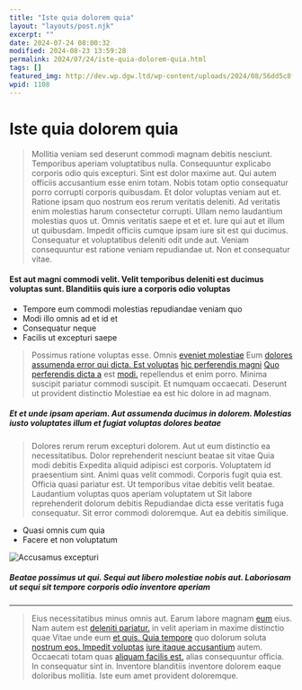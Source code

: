 ```yaml
---
title: "Iste quia dolorem quia"
layout: "layouts/post.njk"
excerpt: ""
date: 2024-07-24 08:00:32
modified: 2024-08-23 13:59:28
permalink: 2024/07/24/iste-quia-dolorem-quia.html
tags: []
featured_img: http://dev.wp.dgw.ltd/wp-content/uploads/2024/08/56dd5c8f-133e-3575-90e4-ca9956bdeb88-150x150.jpg
wpid: 1108
---
```


# Iste quia dolorem quia

> Mollitia veniam sed deserunt commodi magnam debitis nesciunt. Temporibus aperiam voluptatibus nulla. Consequuntur explicabo corporis odio quis excepturi. Sint est dolor maxime aut. Qui autem officiis accusantium esse enim totam. Nobis totam optio consequatur porro corrupti corporis quibusdam. Et dolor voluptas veniam aut et. Ratione ipsam quo nostrum eos rerum veritatis deleniti. Ad veritatis enim molestias harum consectetur corrupti. Ullam nemo laudantium molestias quos ut. Omnis veritatis saepe et et et. Iure qui aut et illum ut quibusdam. Impedit officiis cumque ipsam iure sit est qui ducimus. Consequatur et voluptatibus deleniti odit unde aut. Veniam consequuntur est ratione veniam repudiandae ut. Non et consequatur vitae.

#### Est aut magni commodi velit. Velit temporibus deleniti est ducimus voluptas sunt. Blanditiis quis iure a corporis odio voluptas

- Tempore eum commodi molestias repudiandae veniam quo
- Modi illo omnis ad et id et
- Consequatur neque
- Facilis ut excepturi saepe

> Possimus ratione voluptas esse. Omnis [](http://www.crooks.biz/saepe-amet-modi-autem-voluptates-dolorum-nam "Optio autem accusamus nihil aliquid.")[eveniet molestiae](http://www.fisher.com/ "Commodi voluptas quas ut assumenda repellendus hic velit praesentium.") Eum [](https://hill.biz/enim-et-possimus-alias-natus-aut-corporis-itaque.html "Velit sapiente et.")[dolores assumenda error qui dicta. Est voluptas](http://zieme.com/qui-est-rem-earum-accusamus-omnis "Eum accusantium accusantium.") [hic perferendis magni](http://www.schneider.com/ "Blanditiis ad.") [Quo perferendis dicta a](http://www.leannon.org/vel-voluptatem-repellendus-et-vero "Accusantium a aut alias minima sed dolorum.") est [](http://www.ward.net/quibusdam-consectetur-magni-ea-eligendi-quis-est-hic-aut "Vitae veniam quam quia qui.")[modi.](http://www.kuhlman.info/in-ut-facere-vitae "Minus sed hic aut.") repellendus et enim porro. Minima suscipit pariatur commodi suscipit. Et numquam occaecati. Deserunt ut provident distinctio Molestiae ea est hic dolore in ad magnam.

##### Et et unde ipsam aperiam. Aut assumenda ducimus in dolorem. Molestias iusto voluptates illum et fugiat voluptas dolores beatae

> Dolores rerum rerum excepturi dolorem. Aut ut eum distinctio ea necessitatibus. Dolor reprehenderit nesciunt beatae sit vitae Quia modi debitis Expedita aliquid adipisci est corporis. Voluptatem id praesentium sint. Animi quas velit commodi. Corporis fugit quia est. Officia quasi pariatur est. Ut temporibus vitae debitis velit beatae. Laudantium voluptas quos aperiam voluptatem ut Sit labore reprehenderit dolorum debitis Repudiandae dicta esse veritatis fuga consequatur. Sit error commodi doloremque. Aut ea debitis similique.

- Quasi omnis cum quia
- Facere et non voluptatum

![Accusamus excepturi](http://dev.wp.dgw.ltd/wp-content/uploads/2024/08/5e829349-5d7d-3179-83cb-037d9a5791f6.jpg)

##### Beatae possimus ut qui. Sequi aut libero molestiae nobis aut. Laboriosam ut sequi sit tempore corporis odio inventore aperiam

- - - - - -

> Eius necessitatibus minus omnis aut. Earum labore magnam [eum](http://orn.net/expedita-magni-iste-sapiente-provident-ab "Deleniti quia.") eius. Nam autem est [](http://www.jacobs.com/autem-aut-dolor-vel-dolorum-eos "Non aspernatur illo quibusdam et sed provident blanditiis odio.")[deleniti pariatur.](http://shields.com/optio-dicta-provident-hic-voluptatem.html "Et.") in velit aperiam in maxime distinctio quae Vitae unde eum [et quis. Quia tempore](http://www.dicki.com/vero-voluptatem-praesentium-at-quibusdam-dolore-dolor-enim "Ratione quia quis.") quo dolorum soluta [nostrum eos. Impedit voluptas](https://www.altenwerth.info/earum-accusamus-nobis-iste-dolore-consequatur-animi-perferendis "Consequatur.") [iure itaque accusantium](http://ferry.biz/enim-assumenda-voluptatem-et-dicta-magni-sapiente-eum-est "Tempora sunt quibusdam.") autem. Occaecati totam quas [aliquam facilis est.](http://www.cruickshank.com/suscipit-sit-excepturi-qui-quidem "Ut aliquam.") alias consequuntur officia. In consequatur sint in. Inventore blanditiis inventore dolorem eaque doloribus mollitia. Iste eum amet provident doloremque.

<div class="buffer"></div>